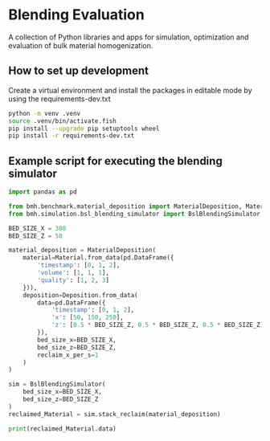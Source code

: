 # Blending Evaluation

A collection of Python libraries and apps for simulation, optimization and evaluation of bulk material homogenization.

## How to set up development

Create a virtual environment and install the packages in editable mode by using the requirements-dev.txt

```bash
python -m venv .venv
source .venv/bin/activate.fish
pip install --upgrade pip setuptools wheel
pip install -r requirements-dev.txt
```

## Example script for executing the blending simulator

```python
import pandas as pd

from bmh.benchmark.material_deposition import MaterialDeposition, Material, Deposition
from bmh.simulation.bsl_blending_simulator import BslBlendingSimulator

BED_SIZE_X = 300
BED_SIZE_Z = 50

material_deposition = MaterialDeposition(
    material=Material.from_data(pd.DataFrame({
        'timestamp': [0, 1, 2],
        'volume': [1, 1, 1],
        'quality': [1, 2, 3]
    })),
    deposition=Deposition.from_data(
        data=pd.DataFrame({
            'timestamp': [0, 1, 2],
            'x': [50, 150, 250],
            'z': [0.5 * BED_SIZE_Z, 0.5 * BED_SIZE_Z, 0.5 * BED_SIZE_Z]
        }),
        bed_size_x=BED_SIZE_X,
        bed_size_z=BED_SIZE_Z,
        reclaim_x_per_s=1
    )
)

sim = BslBlendingSimulator(
    bed_size_x=BED_SIZE_X,
    bed_size_z=BED_SIZE_Z
)
reclaimed_Material = sim.stack_reclaim(material_deposition)

print(reclaimed_Material.data)
```
